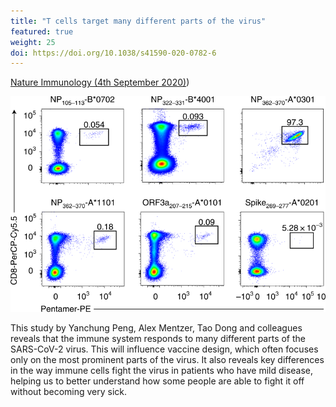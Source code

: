 ```yaml
---
title: "T cells target many different parts of the virus"
featured: true
weight: 25
doi: https://doi.org/10.1038/s41590-020-0782-6
---
```


[Nature Immunology (4th September 2020)]({{page.doi}}))

![](/img/figures/store/nat_immun_t_cells.png)

This study by Yanchung Peng, Alex Mentzer, Tao Dong and colleagues reveals that the immune system responds to many different parts of the SARS-CoV-2 virus. This will influence vaccine design, which often focuses only on the most prominent parts of the virus. It also reveals key differences in the way immune cells fight the virus in patients who have mild disease, helping us to better understand how some people are able to fight it off without becoming very sick.
